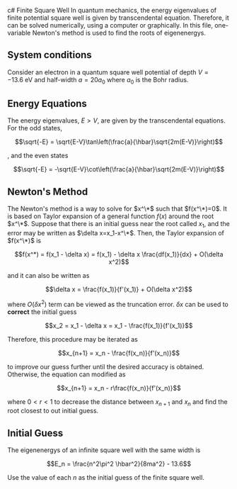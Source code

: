 c# Finite Square Well
In quantum mechanics, the energy eigenvalues of finite potential square well is given by transcendental equation. Therefore, it can be solved numerically, using a computer or graphically. In this file, one-variable Newton's method is used to find the roots of eigenenergys.

## System conditions
Consider an electron in a quantum square well potential of depth $V=-13.6 \ \mathrm{eV}$ and half-width $a=20a_0$ where $a_0$ is the Bohr radius.

## Energy Equations
The energy eigenvalues, $E>V$, are given by the transcendental equations. For the odd states, 
```math
\sqrt{-E} = \sqrt{E-V}\tan\left(\frac{a}{\hbar}\sqrt{2m(E-V)}\right)
```
, and the even states
```math
\sqrt{-E} = -\sqrt{E-V}\cot\left(\frac{a}{\hbar}\sqrt{2m(E-V)}\right)
```

## Newton's Method
The Newton's method is a way to solve for $x^\*$ such that $f(x^\*)=0$. It is based on Taylor expansion of a general function $f(x)$ around the root $x^\*$. Suppose that there is an initial guess near the root called $x_1$, and the error may be written as $\delta x=x_1-x^\*$. Then, the Taylor expansion of $f(x^\*)$ is
```math
f(x^*) = f(x_1 - \delta x) = f(x_1) - \delta x \frac{df(x_1)}{dx} + O(\delta x^2)
```
and it can also be written as 
```math
\delta x = \frac{f(x_1)}{f'(x_1)} + O(\delta x^2)
```
where $O(\delta x^2)$ term can be viewed as the truncation error. $\delta x$ can be used to **correct** the initial guess
```math
x_2 = x_1 - \delta x = x_1 - \frac{f(x_1)}{f'(x_1)}
```
Therefore, this procedure may be iterated as 
```math
x_{n+1} = x_n - \frac{f(x_n)}{f'(x_n)}
```
to improve our guess further until the desired accuracy is obtained.
Otherwise, the equation can modified as
```math
x_{n+1} = x_n - r\frac{f(x_n)}{f'(x_n)}
```
where $0 < r < 1$ to decrease the distance between $x_{n+1}$ and $x_{n}$ and find the root closest to out initial guess.

## Initial Guess
The eigenenergys of an infinite square well with the same width is
```math
E_n = \frac{n^2\pi^2 \hbar^2}{8ma^2} - 13.6
```
Use the value of each $n$ as the initial guess of the finite square well.
